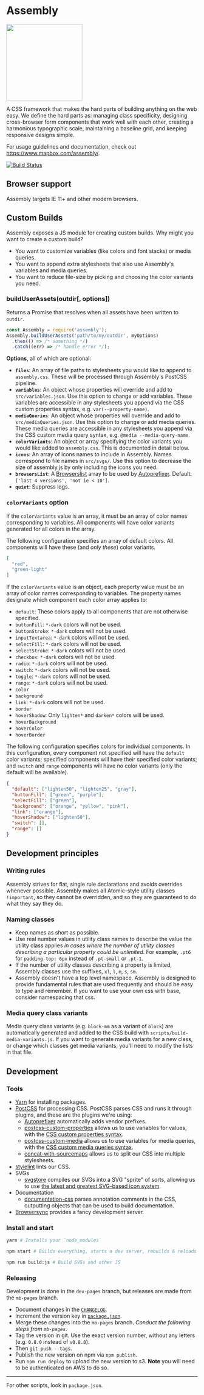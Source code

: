 # Assembly

<img width='200px' src='https://rawgit.com/mapbox/assembly/dev-pages/assembly-logo.svg?v1'>

A CSS framework that makes the hard parts of building anything on the web easy. We define the hard parts as: managing class specificity, designing cross-browser form components that work well with each other, creating a harmonious typographic scale, maintaining a baseline grid, and keeping responsive designs simple.

For usage guidelines and documentation, check out https://www.mapbox.com/assembly/.

[![Build Status](https://travis-ci.com/mapbox/assembly.svg?token=FB2dZNVWaGo68KZnwz9M&branch=dev-pages)](https://travis-ci.com/mapbox/assembly)

## Browser support

Assembly targets IE 11+ and other modern browsers.

## Custom Builds

Assembly exposes a JS module for creating custom builds. Why might you want to create a custom build?

- You want to customize variables (like colors and font stacks) or media queries.
- You want to append extra stylesheets that also use Assembly's variables and media queries.
- You want to reduce file-size by picking and choosing the color variants you need.

### buildUserAssets(outdir[, options])

Returns a Promise that resolves when all assets have been written to `outdir`.

```js
const Assembly = require('assembly');
Assembly.buildUserAssets('path/to/my/outdir', myOptions)
  .then(() => /* something */)
  .catch((err) => /* handle error */);
```

**Options**, all of which are optional:

- **`files`**: An array of file paths to stylesheets you would like to append to `assembly.css`. These will be processed through Assembly's PostCSS pipeline.
- **`variables`**: An object whose properties will override and add to `src/variables.json`. Use this option to change or add variables.
  These variables are accessible in any stylesheets you append via the CSS custom properties syntax, e.g. `var(--property-name)`.
- **`mediaQueries`**: An object whose properties will override and add to `src/mediaQueries.json`. Use this option to change or add media queries.
  These media queries are accessible in any stylesheets you append via the CSS custom media query syntax, e.g. `@media --media-query-name`.
- **`colorVariants`**: An object or array specifying the color variants you would like added to `assembly.css`. This is documented in detail below.
- **`icons`**: An array of icons names to include in Assembly. Names correspond to file names in `src/svgs/`. Use this option to decrease the size of assembly.js by only including the icons you need.
- **`browsersList`**: A [Browserslist](https://github.com/ai/browserslist) array to be used by [Autoprefixer](https://github.com/postcss/autoprefixer). Default: `['last 4 versions', 'not ie < 10']`.
- **`quiet`**: Suppress logs.

### `colorVariants` option

If the `colorVariants` value is an array, it must be an array of color names corresponding to variables. All components will have color variants generated for all colors in the array.

The following configuration specifies an array of default colors. All components will have these (and *only these*) color variants.

```json
[
  "red",
  "green-light"
]
```

If the `colorVariants` value is an object, each property value must be an array of color names corresponding to variables. The property names designate which component each color array applies to:
  - `default`: These colors apply to all components that are not otherwise specified.
  - `buttonFill`: `*-dark` colors will not be used.
  - `buttonStroke`: `*-dark` colors will not be used.
  - `inputTextarea`: `*-dark` colors will not be used.
  - `selectFill`: `*-dark` colors will not be used.
  - `selectStroke`: `*-dark` colors will not be used.
  - `checkbox`: `*-dark` colors will not be used.
  - `radio`: `*-dark` colors will not be used.
  - `switch`: `*-dark` colors will not be used.
  - `toggle`: `*-dark` colors will not be used.
  - `range`: `*-dark` colors will not be used.
  - `color`
  - `background`
  - `link`: `*-dark` colors will not be used.
  - `border`
  - `hoverShadow`: Only `lighten*` and `darken*` colors will be used.
  - `hoverBackground`
  - `hoverColor`
  - `hoverBorder`

The following configuration specifies colors for individual components. In this configuration, every component not specified will have the `default` color variants; specified components will have their specified color variants; and `switch` and `range` components will have no color variants (only the default will be available).

```json
{
  "default": ["lighten50", "lighten25", "gray"],
  "buttonFill": ["green", "purple"],
  "selectFill": ["green"],
  "background": ["orange", "yellow", "pink"],
  "link": ["orange"],
  "hoverShadow": ["lighten50"],
  "switch": [],
  "range": []
}
```

## Development principles

### Writing rules

Assembly strives for flat, single rule declarations and avoids overrides whenever possible. Assembly makes all Atomic-style utility classes `!important`, so they cannot be overridden, and so they are guaranteed to do what they say they do.

### Naming classes

- Keep names as short as possible.
- Use real number values in utility class names to describe the value the utility class applies _in cases where the number of utility classes describing a particular property could be unlimited_. For example, `.pt6` for `padding-top: 6px` instead of `.pt-small` or `.pt-1`.
- If the number of utility classes describing a property is limited, Assembly classes use the suffixes, `xl`, `l`, `m`, `s`, `sm`.
- Assembly doesn't have a top level namespace. Assembly is designed to provide fundamental rules that are used frequently and should be easy to type and remember. If you want to use your own css with base, consider namespacing that css.

### Media query class variants

Media query class variants (e.g. `block-mm` as a variant of `block`) are automatically generated and added to the CSS build with `scripts/build-media-variants.js`. If you want to generate media variants for a new class, or change which classes get media variants, you'll need to modify the lists in that file.

## Development

### Tools

- [Yarn](https://yarnpkg.com/) for installing packages.
- [PostCSS](http://postcss.org/) for processing CSS. PostCSS parses CSS and runs it through plugins, and these are the plugins we're using:
  - [Autoprefixer](https://autoprefixer.github.io/) automatically adds vendor prefixes.
  - [postcss-custom-properties](https://github.com/postcss/postcss-custom-properties) allows us to use variables for values, with the [CSS custom properties syntax](https://developer.mozilla.org/en-US/docs/Web/CSS/--*).
  - [postcss-custom-media](https://github.com/postcss/postcss-custom-media) allows us to use variables for media queries, with the [CSS custom media queries syntax](https://www.w3.org/TR/2016/WD-mediaqueries-4-20160126/#custom-mq).
  - [concat-with-sourcemaps](https://github.com/floridoo/concat-with-sourcemaps) allows us to split our CSS into multiple stylesheets.
- [stylelint](http://stylelint.io/) lints our CSS.
- SVGs
  - [svgstore](https://github.com/svgstore/svgstore) compiles our SVGs into a SVG "sprite" of sorts, allowing us to use [the latest and greatest SVG-based icon system](https://css-tricks.com/svg-sprites-use-better-icon-fonts/).
- Documentation
  - [documentation-css](https://github.com/documentationjs/documentation-css) parses annotation comments in the CSS, outputting objects that can be used to build documentation.
- [Browsersync](https://browsersync.io) provides a fancy development server.

### Install and start

```bash
yarn # Installs your `node_modules`

npm start # Builds everything, starts a dev server, rebuilds & reloads on changes

npm run build:js # Build SVGs and other JS
```

### Releasing

Development is done in the `dev-pages` branch, but releases are made from the `mb-pages` branch.

- Document changes in the [`CHANGELOG`](https://github.com/mapbox/assembly/blob/dev-pages/CHANGELOG.md).
- Increment the version key in [`package.json`](https://github.com/mapbox/assembly/blob/dev-pages/package.json).
- Merge these changes into the `mb-pages` branch. *Conduct the following steps from `mb-pages`*.
- Tag the version in git. Use the exact version number, without any letters (e.g. `0.8.0` instead of `v0.8.0`).
- Then `git push --tags`.
- Publish the new version on npm via `npm publish`.
- Run `npm run deploy` to upload the new version to s3. **Note** you will need
to be authenticated on AWS to do so.

---

For other scripts, look in `package.json`.
